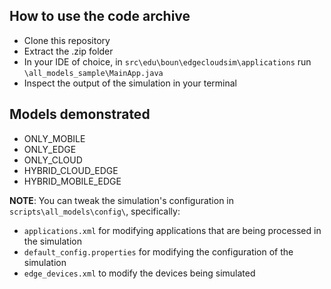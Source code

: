 ## How to use the code archive
* Clone this repository
* Extract the .zip folder
* In your IDE of choice, in `src\edu\boun\edgecloudsim\applications` run `\all_models_sample\MainApp.java`
* Inspect the output of the simulation in your terminal

## Models demonstrated
* ONLY_MOBILE
* ONLY_EDGE
* ONLY_CLOUD
* HYBRID_CLOUD_EDGE
* HYBRID_MOBILE_EDGE

**NOTE**: You can tweak the simulation's configuration in `scripts\all_models\config\`, specifically:
* `applications.xml` for modifying applications that are being processed in the simulation
* `default_config.properties` for modifying the configuration of the simulation
* `edge_devices.xml` to modify the devices being simulated 
